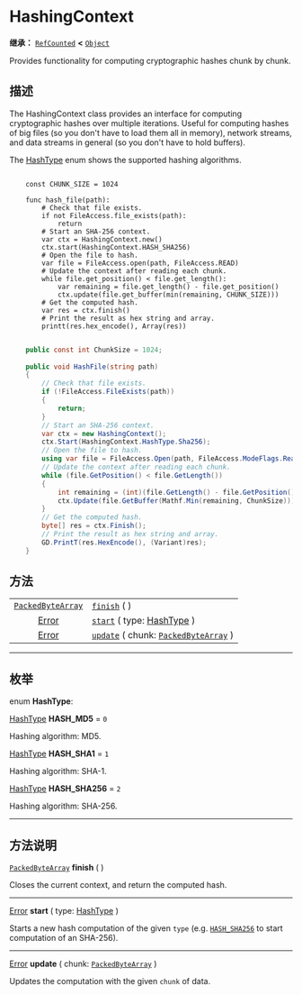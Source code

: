 <!-- ⚠ 请勿编辑本文件 ⚠ -->
<!-- 本文档使用脚本从 WeDot 引擎源码仓库生成。 -->
<!-- 生成脚本：https://github.com/WeDot-Engine/WeDot/tree/4.3/doc/tools/make_md.py； -->
<!-- 原文件：https://github.com/WeDot-Engine/WeDot/tree/4.3/doc/classes/HashingContext.xml。 -->

<div id="_class_hashingcontext"></div>

# HashingContext

**继承：** [`RefCounted`](class_refcounted.md) **<** [`Object`](class_object.md)

Provides functionality for computing cryptographic hashes chunk by chunk.

## 描述

The HashingContext class provides an interface for computing cryptographic hashes over multiple iterations. Useful for computing hashes of big files (so you don't have to load them all in memory), network streams, and data streams in general (so you don't have to hold buffers).

The [HashType](#enum_hashingcontext_hashtype) enum shows the supported hashing algorithms.



```gdscript

    const CHUNK_SIZE = 1024
    
    func hash_file(path):
        # Check that file exists.
        if not FileAccess.file_exists(path):
            return
        # Start an SHA-256 context.
        var ctx = HashingContext.new()
        ctx.start(HashingContext.HASH_SHA256)
        # Open the file to hash.
        var file = FileAccess.open(path, FileAccess.READ)
        # Update the context after reading each chunk.
        while file.get_position() < file.get_length():
            var remaining = file.get_length() - file.get_position()
            ctx.update(file.get_buffer(min(remaining, CHUNK_SIZE)))
        # Get the computed hash.
        var res = ctx.finish()
        # Print the result as hex string and array.
        printt(res.hex_encode(), Array(res))
```

```csharp

    public const int ChunkSize = 1024;
    
    public void HashFile(string path)
    {
        // Check that file exists.
        if (!FileAccess.FileExists(path))
        {
            return;
        }
        // Start an SHA-256 context.
        var ctx = new HashingContext();
        ctx.Start(HashingContext.HashType.Sha256);
        // Open the file to hash.
        using var file = FileAccess.Open(path, FileAccess.ModeFlags.Read);
        // Update the context after reading each chunk.
        while (file.GetPosition() < file.GetLength())
        {
            int remaining = (int)(file.GetLength() - file.GetPosition());
            ctx.Update(file.GetBuffer(Mathf.Min(remaining, ChunkSize)));
        }
        // Get the computed hash.
        byte[] res = ctx.Finish();
        // Print the result as hex string and array.
        GD.PrintT(res.HexEncode(), (Variant)res);
    }
```







## 方法

|||
|:-:|:--|
| [`PackedByteArray`](class_packedbytearray.md) | [`finish`](class_hashingcontextmd#class_hashingcontext_method_finish) ( )                                                      |
| [Error](#enum_@globalscope_error)             | [`start`](class_hashingcontextmd#class_hashingcontext_method_start) ( type: [HashType](#enum_hashingcontext_hashtype) )        |
| [Error](#enum_@globalscope_error)             | [`update`](class_hashingcontextmd#class_hashingcontext_method_update) ( chunk: [`PackedByteArray`](class_packedbytearray.md) ) |

<!-- rst-class:: classref-section-separator -->

---

## 枚举

<div id="_class_enum_hashingcontext_hashtype"></div>

enum **HashType**: <div id="enum_hashingcontext_hashtype"></div>

<div id="_class_hashingcontext_constant_hash_md5"></div>

[HashType](#enum_hashingcontext_hashtype) **HASH_MD5** = ``0``

Hashing algorithm: MD5.

<div id="_class_hashingcontext_constant_hash_sha1"></div>

[HashType](#enum_hashingcontext_hashtype) **HASH_SHA1** = ``1``

Hashing algorithm: SHA-1.

<div id="_class_hashingcontext_constant_hash_sha256"></div>

[HashType](#enum_hashingcontext_hashtype) **HASH_SHA256** = ``2``

Hashing algorithm: SHA-256.

<!-- rst-class:: classref-section-separator -->

---

## 方法说明

<div id="_class_hashingcontext_method_finish"></div>

[`PackedByteArray`](class_packedbytearray.md) **finish** ( )<div id="class_hashingcontext_method_finish"></div>

Closes the current context, and return the computed hash.

<!-- rst-class:: classref-item-separator -->

---

<div id="_class_hashingcontext_method_start"></div>

[Error](#enum_@globalscope_error) **start** ( type: [HashType](#enum_hashingcontext_hashtype) )<div id="class_hashingcontext_method_start"></div>

Starts a new hash computation of the given `type` (e.g. [`HASH_SHA256`](#class_hashingcontext_constant_hash_sha256) to start computation of an SHA-256).

<!-- rst-class:: classref-item-separator -->

---

<div id="_class_hashingcontext_method_update"></div>

[Error](#enum_@globalscope_error) **update** ( chunk: [`PackedByteArray`](class_packedbytearray.md) )<div id="class_hashingcontext_method_update"></div>

Updates the computation with the given `chunk` of data.

[^virtual]: 本方法通常需要用户覆盖才能生效。
[^const]: 本方法无副作用，不会修改该实例的任何成员变量。
[^vararg]: 本方法除了能接受在此处描述的参数外，还能够继续接受任意数量的参数。
[^constructor]: 本方法用于构造某个类型。
[^static]: 调用本方法无需实例，可直接使用类名进行调用。
[^operator]: 本方法描述的是使用本类型作为左操作数的有效运算符。
[^bitfield]: 这个值是由下列位标志构成位掩码的整数。
[^void]: 无返回值。
